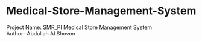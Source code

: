 # Medical-Store-Management-System
Project Name: SMR_PI Medical Store Management System <br>
Author- Abdullah Al Shovon
